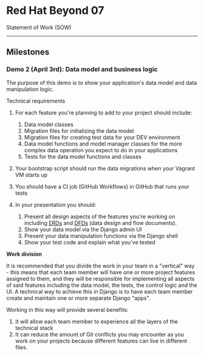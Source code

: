 # Red Hat Beyond 07

Statement of Work (SOW)
***


## Milestones

### Demo 2 (April 3rd): Data model and business logic

The purpose of this demo is to show your application's data model and data
manipulation logic.

Technical requirements

1. For each feature you're planning to add to your project should include:

    1. Data model classes
    2. Migration files for initializing the data model
    3. Migration files for creating test data for your DEV environment
    4. Data model functions and model manager classes for the more complex data 
       operation you expect to do in your applications
    5. Tests for the data model functions and classes

2. Your bootstrap script should run the data migrations when your Vagrant VM
   starts up
3. You should have a CI job (GitHub Workflows) in GitHub that runs your tests
4. In your presentation you should:
    1. Present all design aspects of the features you're working on
       including [ERDs](https://www.lucidchart.com/pages/how-to-draw-ERD)
       and [DFDs](https://www.lucidchart.com/pages/data-flow-diagram) (data
       design and flow documents).
    2. Show your data model via the Django admin UI
    3. Present your data manipulation functions via the Django shell
    4. Show your test code and explain what you've tested

**Work division**

It is recommended that you divide the work in your team in a "vertical" way -
this means that each team member will have one or more project features assigned
to them, and they will be responsible for implementing all aspects of said
features including the data model, the tests, the control logic and the UI. 
A technical way to achieve this in Django is to have each team member create 
and maintain one or more separate Django "apps". 

Working in this way will provide several benefits:

1. It will allow each team member to experience all the layers of the technical
   stack
2. It can reduce the amount of Git conflicts you may encounter as you work on
   your projects because different features can live in different files.

